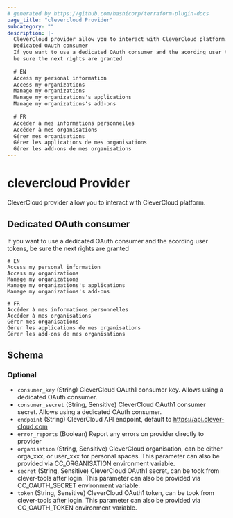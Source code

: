 ```yaml
---
# generated by https://github.com/hashicorp/terraform-plugin-docs
page_title: "clevercloud Provider"
subcategory: ""
description: |-
  CleverCloud provider allow you to interact with CleverCloud platform.
  Dedicated OAuth consumer
  If you want to use a dedicated OAuth consumer and the acording user tokens,
  be sure the next rights are granted
  
  # EN
  Access my personal information
  Access my organizations
  Manage my organizations
  Manage my organizations's applications
  Manage my organizations's add-ons
  
  # FR
  Accéder à mes informations personnelles
  Accéder à mes organisations
  Gérer mes organisations
  Gérer les applications de mes organisations
  Gérer les add-ons de mes organisations
---
```


# clevercloud Provider

CleverCloud provider allow you to interact with CleverCloud platform.

## Dedicated OAuth consumer

If you want to use a dedicated OAuth consumer and the acording user tokens, 
be sure the next rights are granted

```
# EN
Access my personal information
Access my organizations
Manage my organizations
Manage my organizations's applications
Manage my organizations's add-ons

# FR
Accéder à mes informations personnelles
Accéder à mes organisations
Gérer mes organisations
Gérer les applications de mes organisations
Gérer les add-ons de mes organisations
```



<!-- schema generated by tfplugindocs -->
## Schema

### Optional

- `consumer_key` (String) CleverCloud OAuth1 consumer key. Allows using a dedicated OAuth consumer.
- `consumer_secret` (String, Sensitive) CleverCloud OAuth1 consumer secret. Allows using a dedicated OAuth consumer.
- `endpoint` (String) CleverCloud API endpoint, default to https://api.clever-cloud.com
- `error_reports` (Boolean) Report any errors on provider directly to provider
- `organisation` (String, Sensitive) CleverCloud organisation, can be either orga_xxx, or user_xxx for personal spaces. This parameter can also be provided via CC_ORGANISATION environment variable.
- `secret` (String, Sensitive) CleverCloud OAuth1 secret, can be took from clever-tools after login. This parameter can also be provided via CC_OAUTH_SECRET environment variable.
- `token` (String, Sensitive) CleverCloud OAuth1 token, can be took from clever-tools after login. This parameter can also be provided via CC_OAUTH_TOKEN environment variable.
